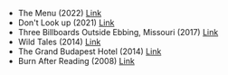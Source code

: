 - The Menu (2022) [Link](https://www.imdb.com/title/tt9764362/?ref_=adv_li_tt)
- Don't Look up (2021) [Link](https://www.imdb.com/title/tt11286314/)
- Three Billboards Outside Ebbing, Missouri (2017) [Link](https://www.imdb.com/title/tt5027774/)
- Wild Tales (2014) [Link](https://www.imdb.com/title/tt3011894/)
- The Grand Budapest Hotel (2014) [Link](https://www.imdb.com/title/tt2278388/)
- Burn After Reading (2008) [Link](https://www.imdb.com/title/tt0887883/)
